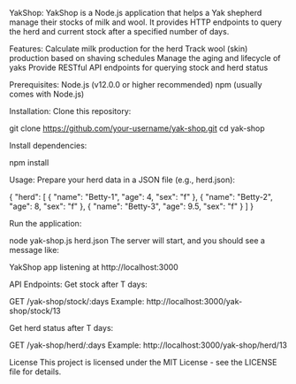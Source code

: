 YakShop:
YakShop is a Node.js application that helps a Yak shepherd manage their stocks of milk and wool. It provides HTTP endpoints to query the herd and current stock after a specified number of days.

Features:
Calculate milk production for the herd
Track wool (skin) production based on shaving schedules
Manage the aging and lifecycle of yaks
Provide RESTful API endpoints for querying stock and herd status

Prerequisites:
Node.js (v12.0.0 or higher recommended)
npm (usually comes with Node.js)

Installation:
Clone this repository:

git clone https://github.com/your-username/yak-shop.git
cd yak-shop

Install dependencies:

npm install

Usage:
Prepare your herd data in a JSON file (e.g., herd.json):

{
    "herd": [
        {
            "name": "Betty-1",
            "age": 4,
            "sex": "f"
        },
        {
            "name": "Betty-2",
            "age": 8,
            "sex": "f"
        },
        {
            "name": "Betty-3",
            "age": 9.5,
            "sex": "f"
        }
    ]
}

Run the application:

node yak-shop.js herd.json
The server will start, and you should see a message like:

YakShop app listening at http://localhost:3000

API Endpoints:
Get stock after T days:

GET /yak-shop/stock/:days
Example: http://localhost:3000/yak-shop/stock/13

Get herd status after T days:

GET /yak-shop/herd/:days
Example: http://localhost:3000/yak-shop/herd/13

License
This project is licensed under the MIT License - see the LICENSE file for details.
